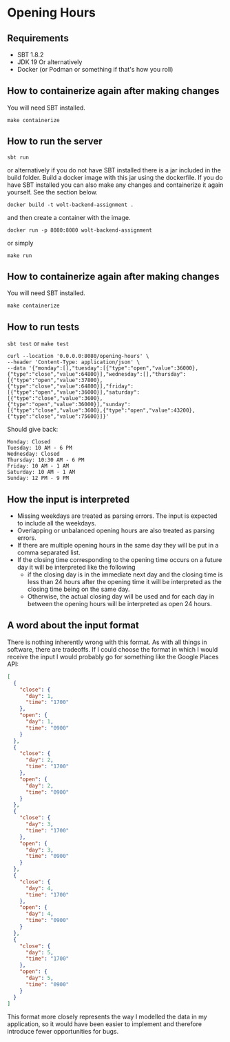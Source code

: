 # Opening Hours

## Requirements

- SBT 1.8.2
- JDK 19
  Or alternatively
- Docker (or Podman or something if that's how you roll)

## How to containerize again after making changes
You will need SBT installed.

```shell
make containerize
```

## How to run the server

```shell
sbt run
```

or alternatively if you do not have SBT installed there is a jar included in the build folder. Build a docker image with
this jar using the dockerfile. If you do have SBT installed you can also make any changes and containerize it again 
yourself. See the section below.

```shell
docker build -t wolt-backend-assignment .
```

and then create a container with the image.

```shell
docker run -p 8080:8080 wolt-backend-assignment
```

or simply

```shell
make run
```

## How to containerize again after making changes
You will need SBT installed.

```shell
make containerize
```

## How to run tests

`sbt test` or `make test`

```shell    
curl --location '0.0.0.0:8080/opening-hours' \
--header 'Content-Type: application/json' \
--data '{"monday":[],"tuesday":[{"type":"open","value":36000},{"type":"close","value":64800}],"wednesday":[],"thursday":[{"type":"open","value":37800},{"type":"close","value":64800}],"friday":[{"type":"open","value":36000}],"saturday":[{"type":"close","value":3600},{"type":"open","value":36000}],"sunday":[{"type":"close","value":3600},{"type":"open","value":43200},{"type":"close","value":75600}]}'
```

Should give back:

```
Monday: Closed
Tuesday: 10 AM - 6 PM
Wednesday: Closed
Thursday: 10:30 AM - 6 PM
Friday: 10 AM - 1 AM
Saturday: 10 AM - 1 AM
Sunday: 12 PM - 9 PM
```

## How the input is interpreted

- Missing weekdays are treated as parsing errors. The input is expected to include all the weekdays.
- Overlapping or unbalanced opening hours are also treated as parsing errors.
- If there are multiple opening hours in the same day they will be put in a comma separated list.
- If the closing time corresponding to the opening time occurs on a future day it will be interpreted like the following
    - if the closing day is in the immediate next day and the closing time is less than 24 hours after the opening time
      it
      will be interpreted as the closing time being on the same day.
    - Otherwise, the actual closing day will be used and for each day in between the opening hours will be interpreted
      as
      open 24 hours.

## A word about the input format

There is nothing inherently wrong with this format. As with all things in software, there are tradeoffs. If I could
choose the format in which I would receive the input I would probably go for something like the Google Places API:

```json
[
  {
    "close": {
      "day": 1,
      "time": "1700"
    },
    "open": {
      "day": 1,
      "time": "0900"
    }
  },
  {
    "close": {
      "day": 2,
      "time": "1700"
    },
    "open": {
      "day": 2,
      "time": "0900"
    }
  },
  {
    "close": {
      "day": 3,
      "time": "1700"
    },
    "open": {
      "day": 3,
      "time": "0900"
    }
  },
  {
    "close": {
      "day": 4,
      "time": "1700"
    },
    "open": {
      "day": 4,
      "time": "0900"
    }
  },
  {
    "close": {
      "day": 5,
      "time": "1700"
    },
    "open": {
      "day": 5,
      "time": "0900"
    }
  }
]
```
This format more closely represents the way I modelled the data in my application, so it would have been easier to
implement and therefore introduce fewer opportunities for bugs.
